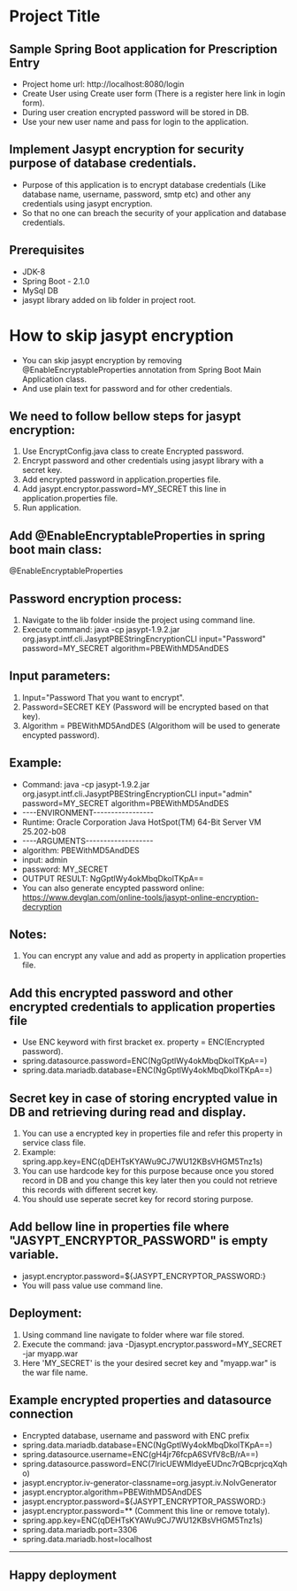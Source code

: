 # Project Title

## Sample Spring Boot application for Prescription Entry
* Project home url: http://localhost:8080/login
* Create User using Create user form (There is a register here link in login form).
* During user creation encrypted password will be  stored in DB.
* Use your new user name and pass for login to the application.

## Implement Jasypt encryption for security purpose of database credentials.
* Purpose of this application is to encrypt database credentials (Like database name, username, password, smtp etc) and other any credentials using jasypt encryption.
* So that no one can breach the security of your application and database credentials.

## Prerequisites
* JDK-8
* Spring Boot - 2.1.0
* MySql DB
* jasypt library added on lib folder in project root.

# How to skip jasypt encryption 
* You can skip jasypt encryption by removing @EnableEncryptableProperties annotation from  Spring Boot Main Application class.
* And use plain text for password and for other credentials.

## We need to follow bellow steps for jasypt encryption:
1. Use EncryptConfig.java class to create Encrypted password.
3. Encrypt password and other credentials using jasypt library with a secret key.
4. Add encrypted password in application.properties file.
5. Add jasypt.encryptor.password=MY_SECRET this line in application.properties file.
6. Run application.

## Add @EnableEncryptableProperties in spring boot main class:
@EnableEncryptableProperties

## Password encryption process:
1. Navigate to the lib folder inside the project using command line. 
2. Execute command: java -cp jasypt-1.9.2.jar org.jasypt.intf.cli.JasyptPBEStringEncryptionCLI input="Password" password=MY_SECRET algorithm=PBEWithMD5AndDES

## Input parameters:  
1. Input="Password That you want to encrypt".
2. Password=SECRET KEY (Password will be encrypted based on that key).
3. Algorithm = PBEWithMD5AndDES  (Algorithom will be used to generate encypted password).

## Example:

* Command: java -cp jasypt-1.9.2.jar org.jasypt.intf.cli.JasyptPBEStringEncryptionCLI input="admin" password=MY_SECRET algorithm=PBEWithMD5AndDES
* ----ENVIRONMENT-----------------
* Runtime: Oracle Corporation Java HotSpot(TM) 64-Bit Server VM 25.202-b08
* ----ARGUMENTS-------------------
* algorithm: PBEWithMD5AndDES
* input: admin
* password: MY_SECRET
* OUTPUT RESULT: NgGptlWy4okMbqDkolTKpA==
* You can also generate encypted password online: https://www.devglan.com/online-tools/jasypt-online-encryption-decryption

## Notes:  
1. You can encrypt any value and add as property in application properties file.

## Add this encrypted password and other encrypted credentials to application properties file
* Use ENC keyword with first bracket ex. property = ENC(Encrypted password).
* spring.datasource.password=ENC(NgGptlWy4okMbqDkolTKpA==)
* spring.data.mariadb.database=ENC(NgGptlWy4okMbqDkolTKpA==)

## Secret key in case of storing encrypted value in DB and retrieving during read and display.
1. You can use a encrypted key in properties file and refer this property in service class file.
2. Example: spring.app.key=ENC(qDEHTsKYAWu9CJ7WU12KBsVHGM5Tnz1s)
3. You can use hardcode key for this purpose because once you stored record in DB and you change this key later then you could not retrieve this records with different secret key.
4. You should use seperate secret key for record storing purpose.

## Add bellow line in properties file where "JASYPT_ENCRYPTOR_PASSWORD" is empty variable.
* jasypt.encryptor.password=${JASYPT_ENCRYPTOR_PASSWORD:}
* You will pass value use command line.

## Deployment:
1.  Using command line navigate to folder where war file stored.
2.  Execute the command: java -Djasypt.encryptor.password=MY_SECRET -jar myapp.war
3.  Here 'MY_SECRET' is the your desired secret key and "myapp.war" is the war file name.

 Example encrypted properties and datasource connection
------------------------------
* Encrypted database, username and password with ENC prefix
* spring.data.mariadb.database=ENC(NgGptlWy4okMbqDkolTKpA==)
* spring.datasource.username=ENC(gH4jr76fcpA6SVfV8cB/rA==)
* spring.datasource.password=ENC(7IricUEWMldyeEUDnc7rQBcprjcqXqho)
* jasypt.encryptor.iv-generator-classname=org.jasypt.iv.NoIvGenerator
* jasypt.encryptor.algorithm=PBEWithMD5AndDES
* jasypt.encryptor.password=${JASYPT_ENCRYPTOR_PASSWORD:}
* jasypt.encryptor.password=** (Comment this line or remove totaly).
* spring.app.key=ENC(qDEHTsKYAWu9CJ7WU12KBsVHGM5Tnz1s)
* spring.data.mariadb.port=3306
* spring.data.mariadb.host=localhost
------------------------------

## Happy deployment